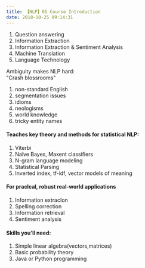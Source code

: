 ```yaml
---
title: 【NLP】01 Course Introduction
date: 2018-10-25 09:14:31
---
```


1. Question answering
2. Information Extraction
3. Information Extraction & Sentiment Analysis
4. Machine Translation
5. Language Technology

Ambiguity makes NLP hard:<br/>
"Crash blossrooms"<br/>
1. non-standard English
2. segmentation issues
3. idioms
4. neologisms
5. world knowledge
6. tricky entity names

#### Teaches key theory and methods for statistical NLP:
1. Viterbi
2. Naïve Bayes, Maxent classifiers
3. N-gram language modeling
4. Statistical Parsing
5. Inverted index, tf-idf, vector models of meaning

#### For pracIcal, robust real-world applications
1. Information extracIon
2. Spelling correction
3. Information retrieval
4. Sentiment analysis

#### Skills you’ll need:
1. Simple linear algebra(vectors,matrices)
2. Basic probability theory
3. Java or Python programming
